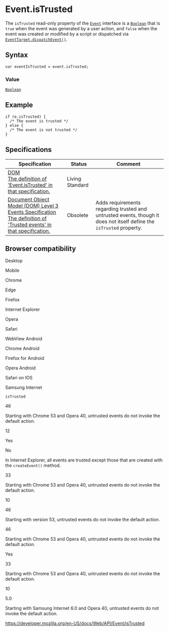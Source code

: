 Event.isTrusted
===============

The `isTrusted` read-only property of the [`Event`](../event) interface is a [`Boolean`](https://developer.mozilla.org/en-US/docs/Web/JavaScript/Reference/Global_Objects/Boolean) that is `true` when the event was generated by a user action, and `false` when the event was created or modified by a script or dispatched via [`EventTarget.dispatchEvent()`](../eventtarget/dispatchevent).

Syntax
------

    var eventIsTrusted = event.isTrusted;

### Value

[`Boolean`](https://developer.mozilla.org/en-US/docs/Web/JavaScript/Reference/Global_Objects/Boolean)

Example
-------

    if (e.isTrusted) {
      /* The event is trusted */
    } else {
      /* The event is not trusted */
    }

Specifications
--------------

<table><thead><tr class="header"><th>Specification</th><th>Status</th><th>Comment</th></tr></thead><tbody><tr class="odd"><td><a href="https://dom.spec.whatwg.org/#dom-event-istrusted">DOM<br />
<span class="small">The definition of 'Event.isTrusted' in that specification.</span></a></td><td><span class="spec-living">Living Standard</span></td><td></td></tr><tr class="even"><td><a href="https://www.w3.org/TR/2014/WD-DOM-Level-3-Events-20140925/#trusted-events">Document Object Model (DOM) Level 3 Events Specification<br />
<span class="small">The definition of 'Trusted events' in that specification.</span></a></td><td><span class="spec-obsolete">Obsolete</span></td><td>Adds requirements regarding trusted and untrusted events, though it does not itself define the <code>isTrusted</code> property.</td></tr></tbody></table>

Browser compatibility
---------------------

Desktop

Mobile

Chrome

Edge

Firefox

Internet Explorer

Opera

Safari

WebView Android

Chrome Android

Firefox for Android

Opera Android

Safari on IOS

Samsung Internet

`isTrusted`

46

Starting with Chrome 53 and Opera 40, untrusted events do not invoke the default action.

12

Yes

No

In Internet Explorer, all events are trusted except those that are created with the `createEvent()` method.

33

Starting with Chrome 53 and Opera 40, untrusted events do not invoke the default action.

10

46

Starting with version 53, untrusted events do not invoke the default action.

46

Starting with Chrome 53 and Opera 40, untrusted events do not invoke the default action.

Yes

33

Starting with Chrome 53 and Opera 40, untrusted events do not invoke the default action.

10

5.0

Starting with Samsung Internet 6.0 and Opera 40, untrusted events do not invoke the default action.

<a href="https://developer.mozilla.org/en-US/docs/Web/API/Event/isTrusted" class="_attribution-link">https://developer.mozilla.org/en-US/docs/Web/API/Event/isTrusted</a>
